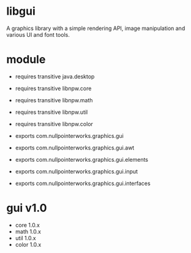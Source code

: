 # libgui
A graphics library with a simple rendering API, image manipulation and various UI and font tools. 

# module
* requires transitive java.desktop
* requires transitive libnpw.core
* requires transitive libnpw.math
* requires transitive libnpw.util
* requires transitive libnpw.color

* exports com.nullpointerworks.graphics.gui
* exports com.nullpointerworks.graphics.gui.awt
* exports com.nullpointerworks.graphics.gui.elements
* exports com.nullpointerworks.graphics.gui.input
* exports com.nullpointerworks.graphics.gui.interfaces

# gui v1.0
* core 1.0.x
* math 1.0.x
* util 1.0.x
* color 1.0.x
